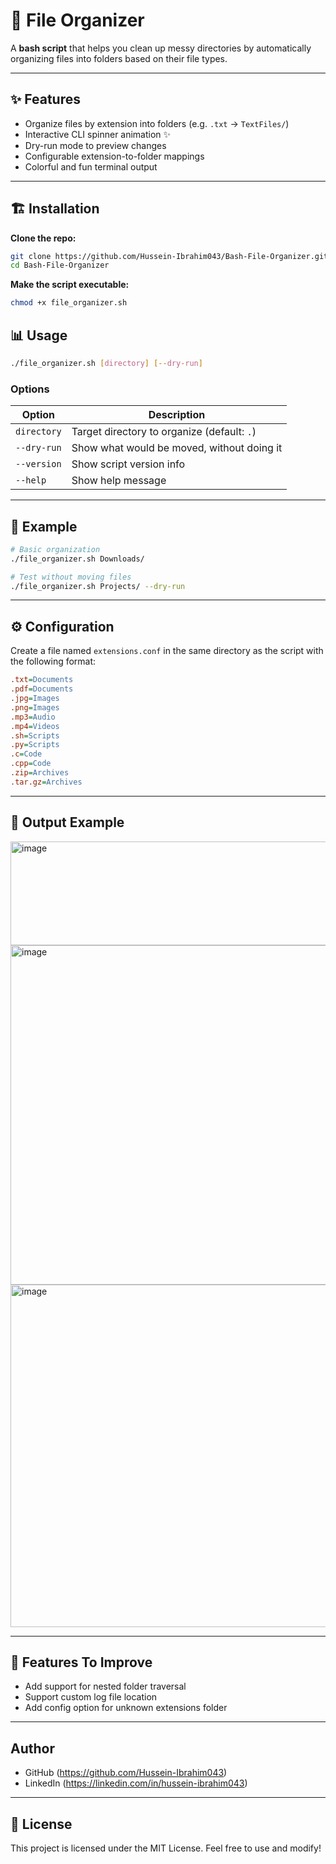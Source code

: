 # 📂 File Organizer

A **bash script** that helps you clean up messy directories by automatically organizing files into folders based on their file types.

---

## ✨ Features

- Organize files by extension into folders (e.g. `.txt` → `TextFiles/`)
- Interactive CLI spinner animation ✨
- Dry-run mode to preview changes
- Configurable extension-to-folder mappings
- Colorful and fun terminal output

---
## 🏗️ Installation

**Clone the repo:**
```bash
git clone https://github.com/Hussein-Ibrahim043/Bash-File-Organizer.git
cd Bash-File-Organizer
```

**Make the script executable:**
```bash
chmod +x file_organizer.sh
```

## 📊 Usage

```bash
./file_organizer.sh [directory] [--dry-run]
```

### Options

| Option      | Description                                 |
| ----------- | ------------------------------------------- |
| `directory` | Target directory to organize (default: `.`) |
| `--dry-run` | Show what would be moved, without doing it  |
| `--version` | Show script version info                    |
| `--help`    | Show help message                           |

---

## 📁 Example

```bash
# Basic organization
./file_organizer.sh Downloads/

# Test without moving files
./file_organizer.sh Projects/ --dry-run
```

---

## ⚙️ Configuration

Create a file named `extensions.conf` in the same directory as the script with the following format:

```ini
.txt=Documents
.pdf=Documents
.jpg=Images
.png=Images
.mp3=Audio
.mp4=Videos
.sh=Scripts
.py=Scripts
.c=Code
.cpp=Code
.zip=Archives
.tar.gz=Archives
```

---

## 📸 Output Example

<img width="530" height="166" alt="image" src="https://github.com/user-attachments/assets/cc1e724e-08e6-434d-a0da-cf2d147cfaf8" />
<img width="744" height="543" alt="image" src="https://github.com/user-attachments/assets/35d1f0a2-7f4c-4e69-9cde-b18813ca6e8f" />
<img width="664" height="548" alt="image" src="https://github.com/user-attachments/assets/5e94d85f-ef7a-4e83-a5ed-ccf43718daa8" />




---

## 🚀 Features To Improve

- Add support for nested folder traversal
- Support custom log file location
- Add config option for unknown extensions folder

---

##  Author

- GitHub (https://github.com/Hussein-Ibrahim043)
- LinkedIn (https://linkedin.com/in/hussein-ibrahim043)

---

## 📜 License

This project is licensed under the MIT License. Feel free to use and modify!

